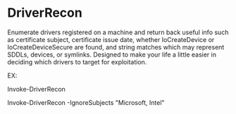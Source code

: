 # DriverRecon

Enumerate drivers registered on a machine and return back useful info such as certificate subject, certificate issue date, whether IoCreateDevice or IoCreateDeviceSecure are found, and string matches which may represent SDDLs, devices, or symlinks. Designed to make your life a little easier in deciding which drivers to target for exploitation.

EX:

Invoke-DriverRecon
    
Invoke-DriverRecon -IgnoreSubjects "Microsoft, Intel"
